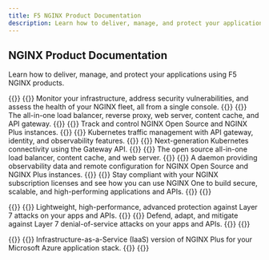 ```yaml
---
title: F5 NGINX Product Documentation
description: Learn how to deliver, manage, and protect your applications using F5 NGINX products.
---
```


## NGINX Product Documentation 
Learn how to deliver, manage, and protect your applications using F5 NGINX products. 

{{<card-section showAsCards="true" title="NGINX One">}}
  {{<card title="NGINX One Console" titleUrl="/nginx-one/" brandIcon="NGINX-One-product-icon.svg" isLanding="true">}}
    Monitor your infrastructure, address security vulnerabilities, and assess the health of your NGINX fleet, all from a single console.
  {{</card >}}
  {{<card title="NGINX Plus" titleUrl="/nginx/" brandIcon="NGINX-Plus-product-icon.svg" isLanding="true">}}
    The all-in-one load balancer, reverse proxy, web server, content cache, and API gateway.
  {{</card >}}
  {{<card title="NGINX Instance Manager" titleUrl="/nginx-instance-manager/" brandIcon="NGINX-Instance-Manager-product-icon.svg" isLanding="true">}}
    Track and control NGINX Open Source and NGINX Plus instances.
  {{</card >}}
  {{<card title="NGINX Ingress Controller" titleUrl="/nginx-ingress-controller/" brandIcon="NGINX-Ingress-Controller-product-icon.svg" isLanding="true">}}
    Kubernetes traffic management with API gateway, identity, and observability features.
  {{</card >}}
  {{<card title="NGINX Gateway Fabric" titleUrl="/nginx-gateway-fabric/" brandIcon="NGINX-Gateway-Fabric-product-icon.svg" isLanding="true">}}
    Next-generation Kubernetes connectivity using the Gateway API.
  {{</card >}}
  {{<card title="NGINX Open Source" titleUrl="https://nginx.org/en/docs/" brandIcon="NGINX-Open-Source-product-icon.svg" isLanding="true">}}
    The open source all-in-one load balancer, content cache, and web server.
  {{</card >}}
  {{<card title="NGINX Agent" titleUrl="/nginx-agent/" brandIcon="NGINX-Agent-product-icon.svg" isLanding="true">}}
    A daemon providing observability data and remote configuration for NGINX Open Source and NGINX Plus instances.
  {{</card >}}
  {{<card title="Subscription Licensing & Solutions" titleUrl="/solutions/" brandIcon="NGINX-product-icon.svg" isLanding="true">}}
    Stay compliant with your NGINX subscription licenses and see how you can use NGINX One to build secure, scalable, and high-performing applications and APIs.
  {{</card >}}
{{</card-section>}}

{{<card-section showAsCards="true" title="NGINX App Protect">}}
  {{<card title="NGINX App Protect WAF" titleUrl="/nginx-app-protect-waf/" brandIcon="NGINX-App-Protect-WAF-product-icon.svg" isLanding="true">}}
    Lightweight, high-performance, advanced protection against Layer 7 attacks on your apps and APIs.
  {{</card >}}
  {{<card title="NGINX App Protect DoS" titleUrl="/nginx-app-protect-dos/" brandIcon="NGINX-App-Protect-DoS-product-icon.svg" isLanding="true">}}
    Defend, adapt, and mitigate against Layer 7 denial-of-service attacks on your apps and APIs.
  {{</card >}}
{{</card-section>}}

{{<card-section showAsCards="true" title="NGINX as a Service">}}
  {{<card title="NGINX as a Service for Azure" titleUrl="/nginxaas/azure/" brandIcon="NGINX-for-Azure-product-icon.svg" isLanding="true">}}
    Infrastructure-as-a-Service (IaaS) version of NGINX Plus for your Microsoft Azure application stack.
  {{</card >}}
{{</card-section>}}

